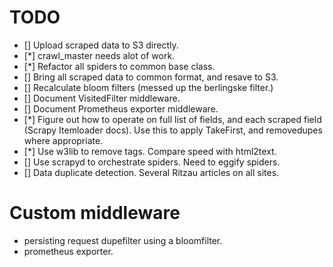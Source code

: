 # TODO

- [] Upload scraped data to S3 directly.
- [*] crawl_master needs alot of work.
- [*] Refactor all spiders to common base class.
- [] Bring all scraped data to common format, and resave to S3.
- [] Recalculate bloom filters (messed up the berlingske filter.)
- [] Document VisitedFilter middleware.
- [] Document Prometheus exporter middleware.
- [*] Figure out how to operate on full list of fields, and each scraped field (Scrapy Itemloader docs). Use this to apply TakeFirst, and removedupes where appropriate.
- [*] Use w3lib to remove tags. Compare speed with html2text.
- [] Use scrapyd to orchestrate spiders. Need to eggify spiders.
- [] Data duplicate detection. Several Ritzau articles on all sites.



# Custom middleware

- persisting request dupefilter using a bloomfilter.
- prometheus exporter.